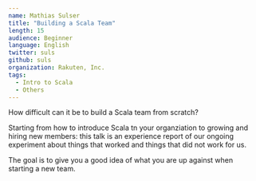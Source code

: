 ```yaml
---
name: Mathias Sulser
title: "Building a Scala Team"
length: 15
audience: Beginner
language: English
twitter: suls
github: suls
organization: Rakuten, Inc.
tags:
  - Intro to Scala
  - Others
---
```

How difficult can it be to build a Scala team from scratch?

Starting from how to introduce Scala tn your organziation to growing and hiring new members: this talk is an experience report of our ongoing experiment about things that worked and things that did not work for us.

The goal is to give you a good idea of what you are up against when starting a new team.